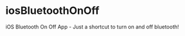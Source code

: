 iosBluetoothOnOff
=================

iOS Bluetooth On Off App - Just a shortcut to turn on and off bluetooth!